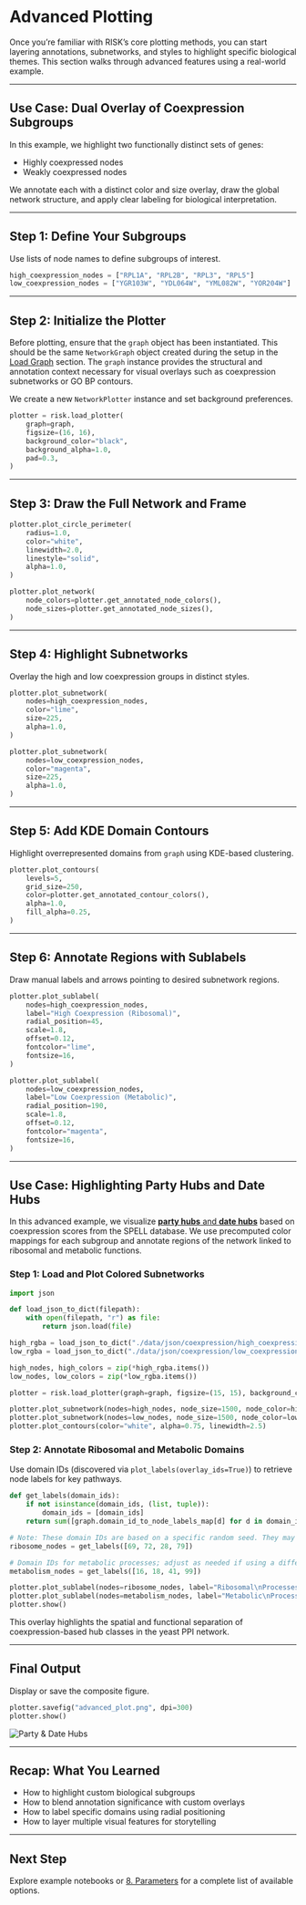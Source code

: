 # Advanced Plotting

Once you’re familiar with RISK’s core plotting methods, you can start layering annotations, subnetworks, and styles to highlight specific biological themes. This section walks through advanced features using a real-world example.

---

## Use Case: Dual Overlay of Coexpression Subgroups

In this example, we highlight two functionally distinct sets of genes:

- Highly coexpressed nodes
- Weakly coexpressed nodes

We annotate each with a distinct color and size overlay, draw the global network structure, and apply clear labeling for biological interpretation.

---

## Step 1: Define Your Subgroups

Use lists of node names to define subgroups of interest.

```python
high_coexpression_nodes = ["RPL1A", "RPL2B", "RPL3", "RPL5"]
low_coexpression_nodes = ["YGR103W", "YDL064W", "YML082W", "YOR204W"]
```

---

## Step 2: Initialize the Plotter

Before plotting, ensure that the `graph` object has been instantiated. This should be the same `NetworkGraph` object created during the setup in the [Load Graph](./5_load_graph.md) section. The `graph` instance provides the structural and annotation context necessary for visual overlays such as coexpression subnetworks or GO BP contours.

We create a new `NetworkPlotter` instance and set background preferences.

```python
plotter = risk.load_plotter(
    graph=graph,
    figsize=(16, 16),
    background_color="black",
    background_alpha=1.0,
    pad=0.3,
)
```

---

## Step 3: Draw the Full Network and Frame

```python
plotter.plot_circle_perimeter(
    radius=1.0,
    color="white",
    linewidth=2.0,
    linestyle="solid",
    alpha=1.0,
)

plotter.plot_network(
    node_colors=plotter.get_annotated_node_colors(),
    node_sizes=plotter.get_annotated_node_sizes(),
)
```

---

## Step 4: Highlight Subnetworks

Overlay the high and low coexpression groups in distinct styles.

```python
plotter.plot_subnetwork(
    nodes=high_coexpression_nodes,
    color="lime",
    size=225,
    alpha=1.0,
)

plotter.plot_subnetwork(
    nodes=low_coexpression_nodes,
    color="magenta",
    size=225,
    alpha=1.0,
)
```

---

## Step 5: Add KDE Domain Contours

Highlight overrepresented domains from `graph` using KDE-based clustering.

```python
plotter.plot_contours(
    levels=5,
    grid_size=250,
    color=plotter.get_annotated_contour_colors(),
    alpha=1.0,
    fill_alpha=0.25,
)
```

---

## Step 6: Annotate Regions with Sublabels

Draw manual labels and arrows pointing to desired subnetwork regions.

```python
plotter.plot_sublabel(
    nodes=high_coexpression_nodes,
    label="High Coexpression (Ribosomal)",
    radial_position=45,
    scale=1.8,
    offset=0.12,
    fontcolor="lime",
    fontsize=16,
)

plotter.plot_sublabel(
    nodes=low_coexpression_nodes,
    label="Low Coexpression (Metabolic)",
    radial_position=190,
    scale=1.8,
    offset=0.12,
    fontcolor="magenta",
    fontsize=16,
)
```

---

## Use Case: Highlighting Party Hubs and Date Hubs

In this advanced example, we visualize [**party hubs** and **date hubs**](https://www.nature.com/articles/nature02555.pdf) based on coexpression scores from the SPELL database. We use precomputed color mappings for each subgroup and annotate regions of the network linked to ribosomal and metabolic functions.

### Step 1: Load and Plot Colored Subnetworks

```python
import json

def load_json_to_dict(filepath):
    with open(filepath, "r") as file:
        return json.load(file)

high_rgba = load_json_to_dict("./data/json/coexpression/high_coexpression_michaelis_2023.json")
low_rgba = load_json_to_dict("./data/json/coexpression/low_coexpression_michaelis_2023.json")

high_nodes, high_colors = zip(*high_rgba.items())
low_nodes, low_colors = zip(*low_rgba.items())

plotter = risk.load_plotter(graph=graph, figsize=(15, 15), background_color="black")

plotter.plot_subnetwork(nodes=high_nodes, node_size=1500, node_color=high_colors, edge_width=0)
plotter.plot_subnetwork(nodes=low_nodes, node_size=1500, node_color=low_colors, edge_width=0)
plotter.plot_contours(color="white", alpha=0.75, linewidth=2.5)
```

### Step 2: Annotate Ribosomal and Metabolic Domains

Use domain IDs (discovered via `plot_labels(overlay_ids=True)`) to retrieve node labels for key pathways.

```python
def get_labels(domain_ids):
    if not isinstance(domain_ids, (list, tuple)):
        domain_ids = [domain_ids]
    return sum([graph.domain_id_to_node_labels_map[d] for d in domain_ids], [])

# Note: These domain IDs are based on a specific random seed. They may differ if layout or clustering is reinitialized.
ribosome_nodes = get_labels([69, 72, 28, 79])

# Domain IDs for metabolic processes; adjust as needed if using a different seed or graph instance.
metabolism_nodes = get_labels([16, 18, 41, 99])

plotter.plot_sublabel(nodes=ribosome_nodes, label="Ribosomal\nProcesses", radial_position=240)
plotter.plot_sublabel(nodes=metabolism_nodes, label="Metabolic\nProcesses", radial_position=60)
plotter.show()
```

This overlay highlights the spatial and functional separation of coexpression-based hub classes in the yeast PPI network.

---

## Final Output

Display or save the composite figure.

```python
plotter.savefig("advanced_plot.png", dpi=300)
plotter.show()
```

![Party & Date Hubs](images/party_date_hub.png)

---

## Recap: What You Learned

- How to highlight custom biological subgroups
- How to blend annotation significance with custom overlays
- How to label specific domains using radial positioning
- How to layer multiple visual features for storytelling

---

## Next Step

Explore example notebooks or [8. Parameters](./8_parameters.md) for a complete list of available options.
